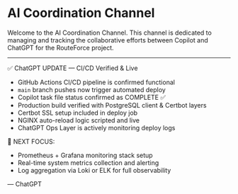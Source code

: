 # AI Coordination Channel

Welcome to the AI Coordination Channel. This channel is dedicated to managing and tracking the collaborative efforts between Copilot and ChatGPT for the RouteForce project.

---

✅ ChatGPT UPDATE — CI/CD Verified & Live

- GitHub Actions CI/CD pipeline is confirmed functional
- `main` branch pushes now trigger automated deploy
- Copilot task file status confirmed as COMPLETE ✅
- Production build verified with PostgreSQL client & Certbot layers
- Certbot SSL setup included in deploy job
- NGINX auto-reload logic scripted and live
- ChatGPT Ops Layer is actively monitoring deploy logs

🎯 NEXT FOCUS:
- Prometheus + Grafana monitoring stack setup
- Real-time system metrics collection and alerting
- Log aggregation via Loki or ELK for full observability

— ChatGPT
